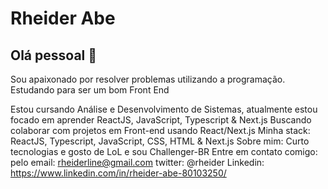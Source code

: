 # Rheider Abe

## Olá pessoal 👋
Sou apaixonado por resolver problemas utilizando a programação.
Estudando para ser um bom Front End

 Estou cursando Análise e Desenvolvimento de Sistemas, atualmente estou focado em aprender ReactJS, JavaScript, Typescript & Next.js
 Buscando colaborar com projetos em Front-end usando React/Next.js
 Minha stack: ReactJS, Typescript, JavaScript, CSS, HTML & Next.js
 Sobre mim: Curto tecnologias e gosto de LoL e sou Challenger-BR
 Entre em contato comigo: pelo email: rheiderline@gmail.com 
                             twitter: @rheider
                             Linkedin: https://www.linkedin.com/in/rheider-abe-80103250/
